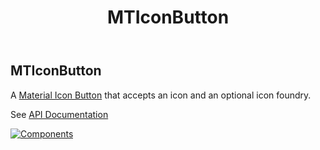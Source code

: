 ﻿---
uid: C.MTIconButton
title: MTIconButton
---
## MTIconButton

A [Material Icon Button](https://material.io/develop/web/components/buttons/icon-buttons/) that accepts an icon and an optional icon foundry.

See [API Documentation](~/api/BlazorMdc.MTIconButton.html)

[![Components](https://img.shields.io/static/v1?label=Components&message=Core&color=blue)](~/articles/CoreComponents.html)
